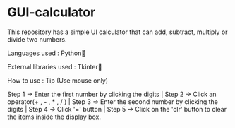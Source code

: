 # GUI-calculator
This repository has a simple UI calculator
that can add, subtract, multiply or divide two numbers.  

Languages used : Python🐍

External libraries used : Tkinter📑

How to use : 
Tip (Use mouse only)

Step 1 -> Enter the first number by clicking the digits  |
Step 2 -> Click an operator(+ , - , * , / )  |
Step 3 -> Enter the second number by clicking the digits  |
Step 4 -> Click '=' button  |
Step 5 -> Click on the 'clr' button to clear the items inside the display box.
